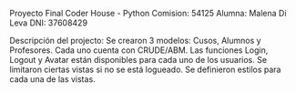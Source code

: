 Proyecto Final Coder House - Python
Comision: 54125
Alumna: Malena Di Leva
DNI: 37608429

Descripción del projecto: 
Se crearon 3 modelos: Cusos, Alumnos y Profesores. Cada uno cuenta con CRUDE/ABM.
Las funciones Login, Logout y Avatar están disponibles para cada uno de los usuarios.
Se limitaron ciertas vistas si no se está logueado.
Se definieron estilos para cada una de las vistas.

